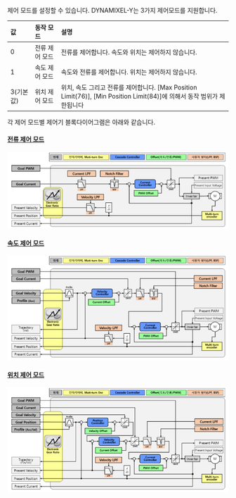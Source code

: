 제어 모드를 설정할 수 있습니다. DYNAMIXEL-Y는 3가지 제어모드를 지원합니다.

| 값        | 동작 모드           | 설명                                                                                                                                         |
|:----------|:--------------------|:---------------------------------------------------------------------------------------------------------------------------------------------|
| 0         | 전류 제어 모드      | 전류를 제어합니다. 속도와 위치는 제어하지 않습니다.                                                                                          |
| 1         | 속도 제어 모드      | 속도와 전류를 제어합니다. 위치는 제어하지 않습니다.                                                                                          |
| 3(기본값) | 위치 제어 모드      | 위치, 속도 그리고 전류를 제어합니다. [Max Position Limit(76)], [Min Position Limit(84)]에 의해서 동작 범위가 제한됩니다                            | 

각 제어 모드별 제어기 블록다이어그램은 아래와 같습니다.

#### [전류 제어 모드](#전류-제어-모드)
![](/assets/images/dxl/y/operating_mode_1.PNG)

#### [속도 제어 모드](#속도-제어-모드)
![](/assets/images/dxl/y/operating_mode_2.PNG)

#### [위치 제어 모드](#위치-제어-모드)
![](/assets/images/dxl/y/operating_mode_3.PNG)
